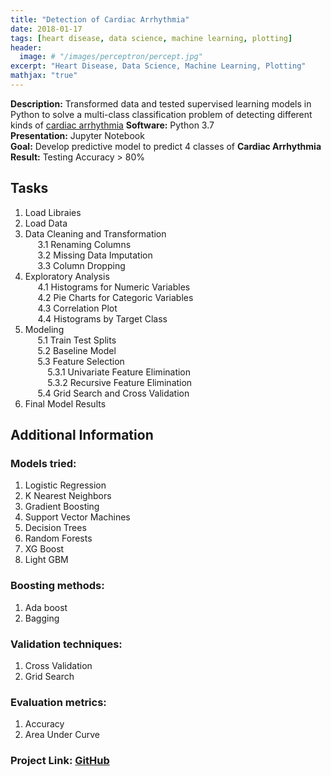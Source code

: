 ```yaml
---
title: "Detection of Cardiac Arrhythmia"
date: 2018-01-17
tags: [heart disease, data science, machine learning, plotting]
header:
  image: # "/images/perceptron/percept.jpg"
excerpt: "Heart Disease, Data Science, Machine Learning, Plotting"
mathjax: "true"
---
```


**Description:** Transformed data and tested supervised learning models in Python to solve a multi-class classification problem of detecting different kinds of [cardiac arrhythmia](https://archive.ics.uci.edu/ml/datasets/arrhythmia)
**Software:** Python 3.7 <br>
**Presentation:** Jupyter Notebook <br>
**Goal:** Develop predictive model to predict 4 classes of **Cardiac Arrhythmia** <br>
**Result:** Testing Accuracy > 80%<br>

## Tasks
1. Load Libraies
2. Load Data
3. Data Cleaning and Transformation <br>
&nbsp;&nbsp;&nbsp;&nbsp;    3.1 Renaming Columns <br>
&nbsp;&nbsp;&nbsp;&nbsp;    3.2 Missing Data Imputation <br>
&nbsp;&nbsp;&nbsp;&nbsp;    3.3 Column Dropping <br>
4. Exploratory Analysis<br>
&nbsp;&nbsp;&nbsp;&nbsp;   4.1 Histograms for Numeric Variables<br>
&nbsp;&nbsp;&nbsp;&nbsp;   4.2 Pie Charts for Categoric Variables<br>
&nbsp;&nbsp;&nbsp;&nbsp;   4.3 Correlation Plot <br>
&nbsp;&nbsp;&nbsp;&nbsp;   4.4 Histograms by Target Class<br>
5. Modeling<br>
&nbsp;&nbsp;&nbsp;&nbsp;    5.1 Train Test Splits<br>
&nbsp;&nbsp;&nbsp;&nbsp;    5.2 Baseline Model<br>
&nbsp;&nbsp;&nbsp;&nbsp;    5.3 Feature Selection<br>
&nbsp;&nbsp;&nbsp;&nbsp;&nbsp;&nbsp;&nbsp;&nbsp;      5.3.1 Univariate Feature Elimination<br>
&nbsp;&nbsp;&nbsp;&nbsp;&nbsp;&nbsp;&nbsp;&nbsp;      5.3.2 Recursive Feature Elimination<br>
&nbsp;&nbsp;&nbsp;&nbsp;    5.4 Grid Search and Cross Validation<br>
6. Final Model Results

## Additional Information

### Models tried:
1. Logistic Regression
2. K Nearest Neighbors
3. Gradient Boosting
4. Support Vector Machines
5. Decision Trees
6. Random Forests
7. XG Boost
8. Light GBM

### Boosting methods:
1. Ada boost
2. Bagging

### Validation techniques:
1. Cross Validation
2. Grid Search

### Evaluation metrics:
1. Accuracy
2. Area Under Curve

### Project Link: [GitHub](https://github.com/Rahulub3r/Detection-of-Cardiac-Arrhythmia)
